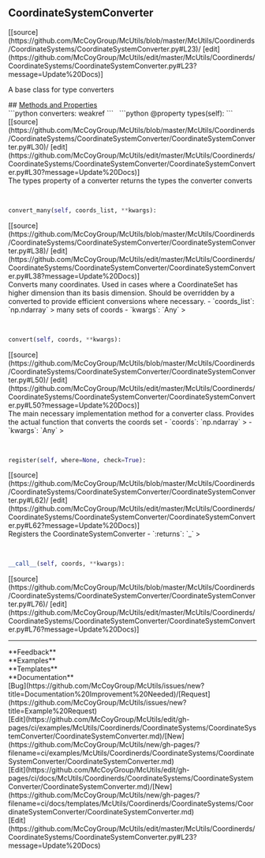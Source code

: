 ## <a id="McUtils.McUtils.Coordinerds.CoordinateSystems.CoordinateSystemConverter.CoordinateSystemConverter">CoordinateSystemConverter</a> 

<div class="docs-source-link" markdown="1">
[[source](https://github.com/McCoyGroup/McUtils/blob/master/McUtils/Coordinerds/CoordinateSystems/CoordinateSystemConverter.py#L23)/
[edit](https://github.com/McCoyGroup/McUtils/edit/master/McUtils/Coordinerds/CoordinateSystems/CoordinateSystemConverter.py#L23?message=Update%20Docs)]
</div>

A base class for type converters







<div class="collapsible-section">
 <div class="collapsible-section collapsible-section-header" markdown="1">
## <a class="collapse-link" data-toggle="collapse" href="#methods" markdown="1"> Methods and Properties</a> <a class="float-right" data-toggle="collapse" href="#methods"><i class="fa fa-chevron-down"></i></a>
 </div>
 <div class="collapsible-section collapsible-section-body collapse show" id="methods" markdown="1">
 ```python
converters: weakref
```
<a id="McUtils.McUtils.Coordinerds.CoordinateSystems.CoordinateSystemConverter.CoordinateSystemConverter.types" class="docs-object-method">&nbsp;</a> 
```python
@property
types(self): 
```
<div class="docs-source-link" markdown="1">
[[source](https://github.com/McCoyGroup/McUtils/blob/master/McUtils/Coordinerds/CoordinateSystems/CoordinateSystemConverter/CoordinateSystemConverter.py#L30)/
[edit](https://github.com/McCoyGroup/McUtils/edit/master/McUtils/Coordinerds/CoordinateSystems/CoordinateSystemConverter/CoordinateSystemConverter.py#L30?message=Update%20Docs)]
</div>
The types property of a converter returns the types the converter converts


<a id="McUtils.McUtils.Coordinerds.CoordinateSystems.CoordinateSystemConverter.CoordinateSystemConverter.convert_many" class="docs-object-method">&nbsp;</a> 
```python
convert_many(self, coords_list, **kwargs): 
```
<div class="docs-source-link" markdown="1">
[[source](https://github.com/McCoyGroup/McUtils/blob/master/McUtils/Coordinerds/CoordinateSystems/CoordinateSystemConverter/CoordinateSystemConverter.py#L38)/
[edit](https://github.com/McCoyGroup/McUtils/edit/master/McUtils/Coordinerds/CoordinateSystems/CoordinateSystemConverter/CoordinateSystemConverter.py#L38?message=Update%20Docs)]
</div>
Converts many coordinates. Used in cases where a CoordinateSet has higher dimension
than its basis dimension. Should be overridden by a converted to provide efficient conversions
where necessary.
  - `coords_list`: `np.ndarray`
    > many sets of coords
  - `kwargs`: `Any`
    >


<a id="McUtils.McUtils.Coordinerds.CoordinateSystems.CoordinateSystemConverter.CoordinateSystemConverter.convert" class="docs-object-method">&nbsp;</a> 
```python
convert(self, coords, **kwargs): 
```
<div class="docs-source-link" markdown="1">
[[source](https://github.com/McCoyGroup/McUtils/blob/master/McUtils/Coordinerds/CoordinateSystems/CoordinateSystemConverter/CoordinateSystemConverter.py#L50)/
[edit](https://github.com/McCoyGroup/McUtils/edit/master/McUtils/Coordinerds/CoordinateSystems/CoordinateSystemConverter/CoordinateSystemConverter.py#L50?message=Update%20Docs)]
</div>
The main necessary implementation method for a converter class.
Provides the actual function that converts the coords set
  - `coords`: `np.ndarray`
    > 
  - `kwargs`: `Any`
    >


<a id="McUtils.McUtils.Coordinerds.CoordinateSystems.CoordinateSystemConverter.CoordinateSystemConverter.register" class="docs-object-method">&nbsp;</a> 
```python
register(self, where=None, check=True): 
```
<div class="docs-source-link" markdown="1">
[[source](https://github.com/McCoyGroup/McUtils/blob/master/McUtils/Coordinerds/CoordinateSystems/CoordinateSystemConverter/CoordinateSystemConverter.py#L62)/
[edit](https://github.com/McCoyGroup/McUtils/edit/master/McUtils/Coordinerds/CoordinateSystems/CoordinateSystemConverter/CoordinateSystemConverter.py#L62?message=Update%20Docs)]
</div>
Registers the CoordinateSystemConverter
  - `:returns`: `_`
    >


<a id="McUtils.McUtils.Coordinerds.CoordinateSystems.CoordinateSystemConverter.CoordinateSystemConverter.__call__" class="docs-object-method">&nbsp;</a> 
```python
__call__(self, coords, **kwargs): 
```
<div class="docs-source-link" markdown="1">
[[source](https://github.com/McCoyGroup/McUtils/blob/master/McUtils/Coordinerds/CoordinateSystems/CoordinateSystemConverter/CoordinateSystemConverter.py#L76)/
[edit](https://github.com/McCoyGroup/McUtils/edit/master/McUtils/Coordinerds/CoordinateSystems/CoordinateSystemConverter/CoordinateSystemConverter.py#L76?message=Update%20Docs)]
</div>
 </div>
</div>












---


<div markdown="1" class="text-secondary">
<div class="container">
  <div class="row">
   <div class="col" markdown="1">
**Feedback**   
</div>
   <div class="col" markdown="1">
**Examples**   
</div>
   <div class="col" markdown="1">
**Templates**   
</div>
   <div class="col" markdown="1">
**Documentation**   
</div>
   <div class="col" markdown="1">
   
</div>
   <div class="col" markdown="1">
   
</div>
   <div class="col" markdown="1">
   
</div>
</div>
  <div class="row">
   <div class="col" markdown="1">
[Bug](https://github.com/McCoyGroup/McUtils/issues/new?title=Documentation%20Improvement%20Needed)/[Request](https://github.com/McCoyGroup/McUtils/issues/new?title=Example%20Request)   
</div>
   <div class="col" markdown="1">
[Edit](https://github.com/McCoyGroup/McUtils/edit/gh-pages/ci/examples/McUtils/Coordinerds/CoordinateSystems/CoordinateSystemConverter/CoordinateSystemConverter.md)/[New](https://github.com/McCoyGroup/McUtils/new/gh-pages/?filename=ci/examples/McUtils/Coordinerds/CoordinateSystems/CoordinateSystemConverter/CoordinateSystemConverter.md)   
</div>
   <div class="col" markdown="1">
[Edit](https://github.com/McCoyGroup/McUtils/edit/gh-pages/ci/docs/McUtils/Coordinerds/CoordinateSystems/CoordinateSystemConverter/CoordinateSystemConverter.md)/[New](https://github.com/McCoyGroup/McUtils/new/gh-pages/?filename=ci/docs/templates/McUtils/Coordinerds/CoordinateSystems/CoordinateSystemConverter/CoordinateSystemConverter.md)   
</div>
   <div class="col" markdown="1">
[Edit](https://github.com/McCoyGroup/McUtils/edit/master/McUtils/Coordinerds/CoordinateSystems/CoordinateSystemConverter.py#L23?message=Update%20Docs)   
</div>
   <div class="col" markdown="1">
   
</div>
   <div class="col" markdown="1">
   
</div>
   <div class="col" markdown="1">
   
</div>
</div>
</div>
</div>